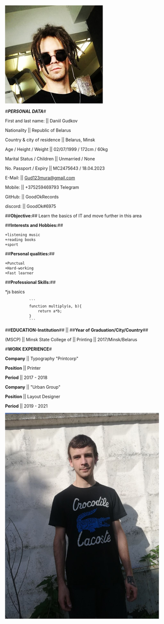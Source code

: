 ![avatar](/images/1.jpg)

#*__PERSONAL DATA__*#



First and last name:                || Daniil Gudkov

Nationality                         || Republic of Belarus

Country & city of residence         || Belarus, Minsk  

Age / Height / Weight               || 02/07/1999 / 172cm /  60kg

Marital Status / Children           || Unmarried / None

No. Passport / Expiry               || MC2475643 / 18.04.2023

E-Mail:                             || [Gud123mura@gmail.com](Gud123mura@gmail.com "My Email")

Mobile:                             || +375259469793 Telegram

GitHub:                             || GoodOkRecords

discord:                            || GoodOk#6975


##**Objective:**## Learn the basics of IT and move further in this area


##**Interests and Hobbies:**##

    +listening music
    +reading books
    +sport


##**Personal qualities:**## 

    +Punctual
    +Hard-working
    +Fast learner


##**Professional Skills:**##

*js basics

               ```
               function multiply(a, b){
                   return a*b;
               }
               ```


##**EDUCATION-Institution**##   ||    ##**Year of Graduation/City/Country**##

(MSCP)                          ||
Minsk State College of          ||
Printing                        ||    2017/Minsk/Belarus


#**WORK EXPERIENCE**#

**Company**                ||    Typography "Printcorp"

**Position**               ||    Printer

**Period**                 ||    2017 - 2018


**Company**                ||    "Urban Group"

**Position**               ||    Layout Designer

**Period**                 ||    2019 - 2021




![photo](/images/2.jpg)
